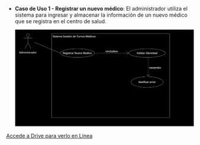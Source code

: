 * **Caso de Uso 1 - Registrar un nuevo médico**: El administrador utiliza el sistema para ingresar y almacenar la información de un nuevo médico que se registra en el centro de salud.

  ![Diagrama de Caso de Uso - Registrar Nuevo Médico](../Adicionales/Imagenes/Diagrama_Caso_1.png)

[Accede a Drive para verlo en Línea](https://drive.google.com/file/d/1uV8L-1CtdH1mRbPArLLSzoIUhNQ-Agua/view?usp=sharing)

